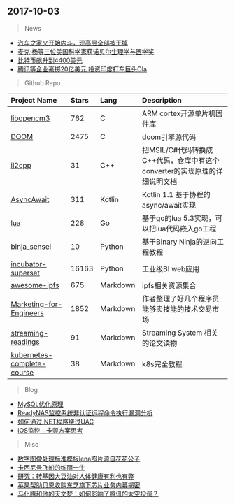 
## 2017-10-03

> News
* [汽车之家又开始内斗，现高层全部被干掉](http://www.donews.com/technology/detail/8667496)
* [麦克·杨等三位美国科学家获诺贝尔生理学与医学奖](http://www.cnbeta.com/articles/tech/657349.htm)
* [比特币飙升到4400美元](http://www.cnbeta.com/articles/tech/657327.htm)
* [腾讯等企业豪掷20亿美元 投资印度打车巨头Ola](http://www.cnbeta.com/articles/tech/657429.htm)


> Github Repo

| Project Name | Stars | Lang | Description |
| :----------- | :---- | :--- | :---------- |
| [libopencm3](https://github.com/libopencm3/libopencm3) | 762 | C | ARM cortex开源单片机固件库 |
| [DOOM](https://github.com/id-Software/DOOM) | 2475 | C | doom引擎源代码 |
| [il2cpp](https://github.com/anydream/il2cpp) | 31 | C++ | 把MSIL/C#代码转换成C++代码，仓库中有这个converter的实现原理的详细说明文档 |
| [AsyncAwait](https://github.com/metalabdesign/AsyncAwait) | 311 | Kotlin | Kotlin 1.1 基于协程的async/await实现 |
| [lua](https://github.com/milochristiansen/lua) | 228 | Go | 基于go的lua 5.3实现，可以把lua代码嵌入go工程 |
| [binja_sensei](https://github.com/nccgroup/binja_sensei) | 10 | Python | 基于Binary Ninja的逆向工程教程 |
| [incubator-superset](https://github.com/apache/incubator-superset) | 16163 | Python | 工业级BI web应用 |
| [awesome-ipfs](https://github.com/ipfs/awesome-ipfs) | 675 | Markdown | ipfs相关资源集合 |
| [Marketing-for-Engineers](https://github.com/LisaDziuba/Marketing-for-Engineers) | 1852 | Markdown | 作者整理了好几个程序员能够卖技能的技术交易市场 |
| [streaming-readings](https://github.com/lw-lin/streaming-readings) | 91 | Markdown | Streaming System 相关的论文读物 |
| [kubernetes-complete-course](https://github.com/jolestar/kubernetes-complete-course) | 38 | Markdown | k8s完全教程 |

> Blog
* [MySQL优化原理](http://www.cnblogs.com/zhangyinhua/p/7620964.html) 
* [ReadyNAS监控系统非认证远程命令执行漏洞分析](http://www.freebuf.com/vuls/149563.html) 
* [如何通过.NET程序绕过UAC](http://www.freebuf.com/articles/web/148779.html) 
* [iOS监控：卡顿方案思考](http://ios.jobbole.com/93267/) 

> Misc
* [数字图像处理标准模板lena照片源自花花公子](http://top.jobbole.com/37632/) 
* [卡西尼号飞船的绚丽一生](http://www.cnbeta.com/articles/tech/657317.htm) 
* [研究：转基因大豆油对人体健康有利也有弊](http://www.cnbeta.com/articles/science/657433.htm) 
* [苹果帮助贝恩收购东芝旗下芯片业务内幕揭密](http://www.cnbeta.com/articles/tech/657369.htm)
* [马化腾和他的天文梦：如何影响了腾讯的太空投资？](http://mp.weixin.qq.com/s/JodOfTcBFef4s3EpbdG7bA)